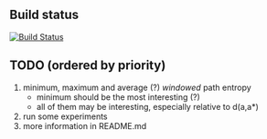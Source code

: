 ## Build status
[![Build Status](https://travis-ci.org/SRechenberger/sls_entropy.svg?branch=master)](https://travis-ci.org/SRechenberger/sls_entropy)


 ## TODO (ordered by priority)
  1. minimum, maximum and average (?) *windowed* path entropy
     - minimum should be the most interesting (?)
     - all of them may be interesting, especially relative to d(a,a*)
  2. run some experiments
  3. more information in README.md
